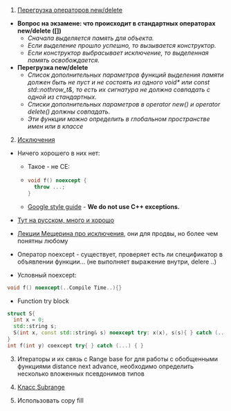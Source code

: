1. [Перегрузка операторов new/delete](https://habr.com/ru/articles/490640/)
  - **Вопрос на экзамене: что происходит в стандартных операторах new/delete ([])**
    - _Сначала выделяется память для объекта._
    - _Если выделение прошло успешно, то вызывается конструктор._
    - _Если конструктор выбрасывает исключение, то выделенная память освобождается._
  - **Перегрузка new/delete**
    - _Список дополнительных параметров функций выделения памяти должен быть не пуст и не состоять из одного void* или const std::nothrow_t&, то есть их сигнатура не должна совпадать с одной из стандартных._
    - _Списки дополнительных параметров в operator new() и operator delete() должны совпадать._
    - _Эти функции можно определить в глобальном пространстве имен или в классе_
2. [Исключения](https://disk.yandex.ru/d/8WEwY2fFdzje5g/C%2B%2B/Лекция10-1.%20Исключения%20I?w=1)
  - Ничего хорошего в них нет:
    - Такое - не СЕ: 
    - ```c++
      void f() noexcept {
        throw ...;
      }
      ```
    - [Google style guide](https://google.github.io/styleguide/cppguide.html#Exceptions)  - **We do not use C++ exceptions.**

  - [Тут на русском, много и хорошо](https://metanit.com/cpp/tutorial/6.1.php)
  - [Лекции Мещерина про исключения](https://www.youtube.com/watch?v=JUofjC1GXwc&list=PL4_hYwCyhAvazfCDGyS0wx_hvBmnAAf4h&index=18), они для продвы, но более чем понятны любому 
  - Оператор noexcept - существует, проверяет есть ли спецификатор в объявлении функции... (не выполняет выражение внутри, delere ..)
  - Условный noexcept:
```c++
void f() noexcept(..Compile Time..){}
```
  - Function try block
```c++
struct S{
  int x = 0;
  std::string s;
  S(int x, const std::string& s) noexcept try: x(x), s(s){ } catch (...) { }
}
int f(int y) coexcept try{ } catch (...) { }
``` 
3. Итераторы и их связь с Range base for
для работы с обобщенными функциями distance next advance, необходимо определить несколько вложенных псевдонимов типов

5. [Класс Subrange](https://en.cppreference.com/w/cpp/ranges/subrange)
6. Использовать copy fill 
